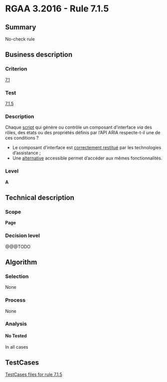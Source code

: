 # RGAA 3.2016 - Rule 7.1.5

## Summary
No-check rule


## Business description

### Criterion
[7.1](http://references.modernisation.gouv.fr/rgaa-accessibilite/2016/criteres.html#crit-7-1)

### Test
[7.1.5](http://references.modernisation.gouv.fr/rgaa-accessibilite/2016/criteres.html#test-7-1-5)

### Description
<div lang="fr">Chaque <a href="http://references.modernisation.gouv.fr/rgaa-accessibilite/glossaire.html#script">script</a> qui g&#xE9;n&#xE8;re ou contr&#xF4;le un composant d&#x2019;interface <i>via</i> des r&#xF4;les, des &#xE9;tats ou des propri&#xE9;t&#xE9;s d&#xE9;finis par l&#x2019;API ARIA respecte-t-il une de ces conditions&nbsp;? <ul><li>Le composant d&#x2019;interface est <a href="http://references.modernisation.gouv.fr/rgaa-accessibilite/glossaire.html#correctement-restitue-par-les-technologies-dassistance">correctement restitu&#xE9;</a> par les technologies d&#x2019;assistance&nbsp;;</li> <li>Une <a href="http://references.modernisation.gouv.fr/rgaa-accessibilite/glossaire.html#alternative--script">alternative</a> accessible permet d&#x2019;acc&#xE9;der aux m&#xEA;mes fonctionnalit&#xE9;s.</li> </ul></div>

### Level
**A**


## Technical description

### Scope
**Page**

### Decision level
@@@TODO


## Algorithm

### Selection
None

### Process
None

### Analysis

#### No Tested
In all cases


##  TestCases

[TestCases files for rule 7.1.5](https://github.com/Asqatasun/Asqatasun/tree/develop/rules/rules-rgaa3.2016/src/test/resources/testcases/rgaa32016/Rgaa32016Rule070105/)


